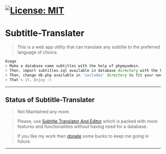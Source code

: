 # [![License: MIT](https://img.shields.io/badge/License-MIT-yellow.svg)](https://opensource.org/licenses/MIT)
# Subtitle-Translater
> This is a web app utility that can translate any subtitle to the preferred language of choice.

```php
Usage
> Make a database name subtitles with the help of phpmyadmin.
> Then, import subtitles.sql available in database directory with the help of phpmyadmin.
> Then, change db.php available in 'includes' directory to fit your needs.
> That's it, Enjoy :)
```
___
## Status of Subtitle-Translater
> Not Maintained any more.

> Please, use [Subtitle Translator And Editor](https://github.com/jp024556/Subtitle-Translator-And-Editor) which is packed with more features and functionalities without having need for a database.

> If you like my work then [donate](https://www.paypal.me/jp024556) some bucks to keep me going in future.
___
